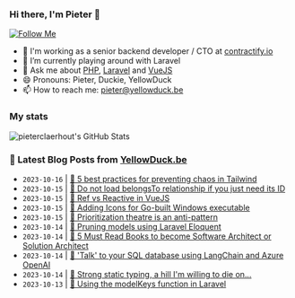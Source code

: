 ### Hi there, I'm Pieter 👋  
[![Follow Me](https://img.shields.io/github/followers/pieterclaerhout?label=Follow&style=social)](https://github.com/pieterclaerhout)

- 🏢 I'm working as a senior backend developer / CTO at [contractify.io](https://contractify.io)
- 🌱 I’m currently playing around with Laravel
- 💬 Ask me about [PHP](https://php.net), [Laravel](http://laravel.com) and [VueJS](https://vuejs.org)
- 😄 Pronouns: Pieter, Duckie, YellowDuck
- 📫 How to reach me: pieter@yellowduck.be

### My stats

![pieterclaerhout's GitHub Stats](https://github-readme-stats.vercel.app/api?username=pieterclaerhout&show_icons=true&count_private=true&line_height=40)

### 📩 Latest Blog Posts from [YellowDuck.be](https://www.yellowduck.be/)
<!-- BLOG-POST-LIST:START -->
- `2023-10-16` | [🔗 5 best practices for preventing chaos in Tailwind](https://www.yellowduck.be/posts/5-best-practices-for-preventing-chaos-in-tailwind-css)  
- `2023-10-15` | [🐥 Do not load belongsTo relationship if you just need its ID](https://www.yellowduck.be/posts/do-not-load-belongsto-relationship-if-you-just-need-its-id)  
- `2023-10-15` | [🔗 Ref vs Reactive in VueJS](https://www.yellowduck.be/posts/ref-vs-reactive-in-vuejs)  
- `2023-10-15` | [🔗 Adding Icons for Go-built Windows executable](https://www.yellowduck.be/posts/adding-icons-for-go-built-windows-executable)  
- `2023-10-15` | [🔗 Prioritization theatre is an anti-pattern](https://www.yellowduck.be/posts/prioritization-theatre-is-an-anti-pattern)  
- `2023-10-14` | [🐥 Pruning models using Laravel Eloquent](https://www.yellowduck.be/posts/pruning-models-using-laravel-eloquent)  
- `2023-10-14` | [🔗 5 Must Read Books to become Software Architect or Solution Architect](https://www.yellowduck.be/posts/5-must-read-books-to-become-software-architect-or-solution-architect)  
- `2023-10-14` | [🔗 &#39;Talk&#39; to your SQL database using LangChain and Azure OpenAI](https://www.yellowduck.be/posts/talk-to-your-sql-database-using-langchain-and-azure-openai)  
- `2023-10-14` | [🔗 Strong static typing, a hill I&#39;m willing to die on…](https://www.yellowduck.be/posts/strong-static-typing-a-hill-im-willing-to-die-on)  
- `2023-10-13` | [🐥 Using the modelKeys function in Laravel](https://www.yellowduck.be/posts/using-the-modelkeys-function-in-laravel)  

<!-- BLOG-POST-LIST:END -->

